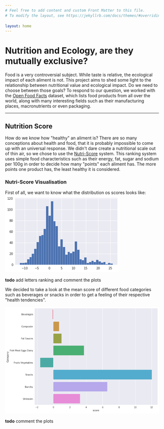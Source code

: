 ```yaml
---
# Feel free to add content and custom Front Matter to this file.
# To modify the layout, see https://jekyllrb.com/docs/themes/#overriding-theme-defaults

layout: home
---
```


# Nutrition and Ecology, are they mutually exclusive?
Food is a very controversial subject. 
While taste is relative, the ecological impact of each aliment is not.
This project aims to shed some light to the relationship between nutritional value and ecological impact.
Do we need to choose between those goals?
To respond to our question, we worked with the [Open Food Facts](https://fr.openfoodfacts.org/ "Open Food Facts Web Page") dataset, which lists food products from all over the world, along with many interesting fields such as their manufacturing places, macronutrients or even packaging.

---

## Nutrition Score
How do we know how "healthy" an aliment is?
There are so many conceptions about health and food, that it is probably impossible to come up with an universal response.
We didn't dare create a nutritional scale out of thin air, so we chose to use the [Nutri-Score](/nutri-score) system.
This ranking system uses simple food characteristics such as their energy, fat, sugar and sodium per 100g in order to decide how many "points" each aliment has.
The more points one product has, the least healthy it is considered.

### Nutri-Score Visualisation
First of all, we want to know what the distribution os scores looks like:
![Scores Distribution](scores_distribution.png)

**todo** add letters ranking and comment the plots

We decided to take a look at the mean score of different food categories such as beverages or snacks in order to get a feeling of their respective "health tendencies".

![Category Scores](mean_category.png)

**todo** comment the plots


